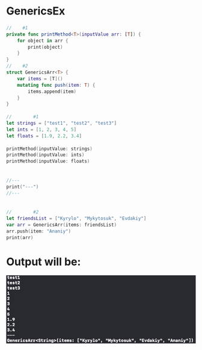 # GenericsEx
```swift
//    #1
private func printMethod<T>(inputValue arr: [T]) {
    for object in arr {
        print(object)
    }
}
//    #2
struct GenericsArr<T> {
    var items = [T]()
    mutating func push(item: T) {
        items.append(item)
    }
}

//        #1
let strings = ["test1", "test2", "test3"]
let ints = [1, 2, 3, 4, 5]
let floats = [1.9, 2.2, 3.4]

printMethod(inputValue: strings)
printMethod(inputValue: ints)
printMethod(inputValue: floats)


//---
print("---")
//---


//        #2
let friendsList = ["Kyrylo", "Mykytosuk", "Evdakiy"]
var arr = GenericsArr(items: friendsList)
arr.push(item: "Ananiy")
print(arr)
```

# Output will be:
![ScreenShot](https://github.com/Z1napp/GenericsEx/blob/master/output.png?raw=true)

